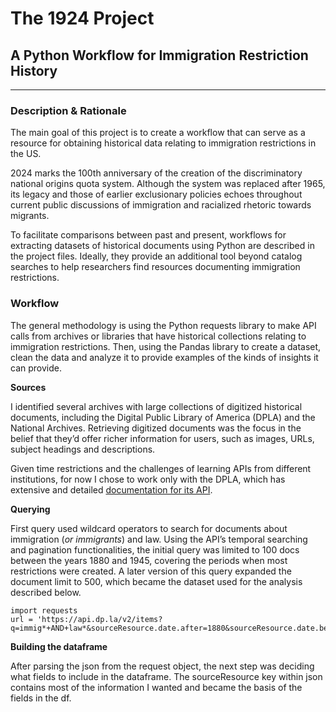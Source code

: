 # The 1924 Project
## A Python Workflow for Immigration Restriction History
---
### Description & Rationale 
The main goal of this project is to create a workflow that can serve as a resource for obtaining historical data relating to immigration restrictions in the US. 

2024 marks the 100th anniversary of the creation of the discriminatory national origins quota system. Although the system was replaced after 1965, its legacy and those of earlier exclusionary policies echoes throughout current public discussions of immigration and racialized rhetoric towards migrants. 

To facilitate comparisons between past and present, workflows for extracting datasets of historical documents using Python are described in the project files. Ideally, they provide an additional tool beyond catalog searches to help researchers find resources documenting immigration restrictions.     

### Workflow
The general methodology is using the Python requests library to make API calls from archives or libraries that have historical collections relating to immigration restrictions. Then, using the Pandas library to create a dataset, clean the data and analyze it to provide examples of the kinds of insights it can provide.

**Sources**

I identified several archives with large collections of digitized historical documents, including the Digital Public Library of America (DPLA) and the National Archives. Retrieving digitized documents was the focus in the belief that they’d offer richer information for users, such as images, URLs, subject headings and descriptions. 

Given time restrictions and the challenges of learning APIs from different institutions, for now I chose to work only with the DPLA, which has extensive and detailed [documentation for its API](https://pro.dp.la/developers/api-codex). 

**Querying** 

First query used wildcard operators to search for documents about immigration (*or immigrants*) and law. Using the API’s temporal searching and pagination functionalities, the initial query was limited to 100 docs between the years 1880 and 1945, covering the periods when most restrictions were created. A later version of this query expanded the document limit to 500, which became the dataset used for the analysis described below. 

```
import requests
url = 'https://api.dp.la/v2/items?q=immig*+AND+law*&sourceResource.date.after=1880&sourceResource.date.before=1945&page_size=100&api_key=7e794707ae677b5eb408334e9e6cc16e'
```
**Building the dataframe**

After parsing the json from the request object, the next step was deciding what fields to include in the dataframe. The sourceResource key within json contains most of the information I wanted and became the basis of the fields in the df.

